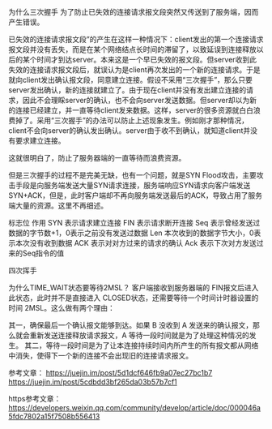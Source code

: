 为什么三次握手
为了防止已失效的连接请求报文段突然又传送到了服务端，因而产生错误。

已失效的连接请求报文段”的产生在这样一种情况下：client发出的第一个连接请求报文段并没有丢失，而是在某个网络结点长时间的滞留了，以致延误到连接释放以后的某个时间才到达server。本来这是一个早已失效的报文段。但server收到此失效的连接请求报文段后，就误认为是client再次发出的一个新的连接请求。于是就向client发出确认报文段，同意建立连接。假设不采用“三次握手”，那么只要server发出确认，新的连接就建立了。由于现在client并没有发出建立连接的请求，因此不会理睬server的确认，也不会向server发送数据。但server却以为新的连接已经建立，并一直等待client发来数据。这样，server的很多资源就白白浪费掉了。采用“三次握手”的办法可以防止上述现象发生。例如刚才那种情况，client不会向server的确认发出确认。server由于收不到确认，就知道client并没有要求建立连接。


这就很明白了，防止了服务器端的一直等待而浪费资源。

但是三次握手的过程不是完美无缺，也有一个问题，就是SYN Flood攻击，主要攻击手段是向服务端发送大量SYN请求连接，服务端响应SYN请求向客户端发送SYN+ACK，但是，此时客户端却不再向服务端发送最后的ACK，导致占用了服务端大量的资源。这里不再细述。



标志位               作用
SYN                 表示请求建立连接
FIN                 表示请求断开连接
Seq                 表示曾经发送过数据的字节数+1，0表示之前没有发送过数据
Len                 本次收到的数据字节大小，0表示本次没有收到数据
ACK                 表示对对方过来的请求的确认
Ack                 表示下次对方发送过来的Seq指令的值


四次挥手

为什么TIME_WAIT状态要等待2MSL？ 客户端接收到服务器端的 FIN报文后进入此状态，此时并不是直接进入 CLOSED状态，还需要等待一个时间计时器设置的时间 2MSL。这么做有两个理由：

其一，确保最后一个确认报文能够到达。如果 B 没收到 A 发送来的确认报文，那么就会重新发送连接释放请求报文，A 等待一段时间就是为了处理这种情况的发生。
其二，等待一段时间是为了让本连接持续时间内所产生的所有报文都从网络中消失，使得下一个新的连接不会出现旧的连接请求报文。

参考文章：
https://juejin.im/post/5d1dcf646fb9a07ec27bc1b7
https://juejin.im/post/5cdbdd3bf265da03b57b7cf1


https参考文章：
https://developers.weixin.qq.com/community/develop/article/doc/000046a5fdc7802a15f7508b556413


